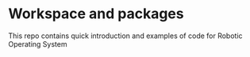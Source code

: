 # Workspace and packages
This repo contains quick introduction and examples of code for Robotic Operating System
